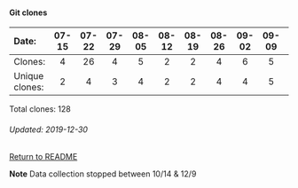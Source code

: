 #### Git clones
Date:    |        07-15   |       07-22   |       07-29   |       08-05   |       08-12   |       08-19   |       08-26   |       09-02   |       09-09   |  09-16  |  09-23  |  09-30  |  10-07  |   10-14  |  12-09  |  12-16  |  12-23  |  12-30
|:---    |:---:   |:---:  |:---:  |:---:  |:---:  |:---:  |:---:  |:---:  |:---:  |:---:  |:---:  |:---:  |:---:  |:---:  |:---:  |:---:  |:---:  |:---:
Clones:  |        4       |       26      |       4       |       5       |       2       |       2       |       4       |       6       |       5       |  4      |  3      |  5      |  18     |   4      |  10     |  5      |  16     |  5
Unique   clones:  |       2       |       4       |       3       |       4       |       2       |       2       |       4       |       4       |       5  |      2  |      2  |      5  |      11  |      4  |      6  |      4  |      6  |      2

Total clones: 128
###### Updated: 2019-12-30

[Return to README](https://github.com/BradleyA/docker-security-infrastructure/blob/master/README.md#traffic)

**Note**  Data collection stopped between 10/14 & 12/9
